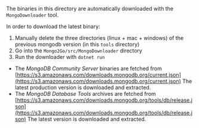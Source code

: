 The binaries in this directory are automatically downloaded with the `MongoDownloader` tool.

In order to download the latest binary:

1. Manually delete the three directories (linux + mac + windows) of the previous mongodb version (in this `tools` directory)
2. Go into the `Mongo2Go/src/MongoDownloader` directory
3. Run the downloader with `dotnet run`

* The _MongoDB Community Server_ binaries are fetched from [https://s3.amazonaws.com/downloads.mongodb.org/current.json](https://s3.amazonaws.com/downloads.mongodb.org/current.json)
  The latest production version is downloaded and extracted.
* The _MongoDB Database Tools_ archives are fetched from [https://s3.amazonaws.com/downloads.mongodb.org/tools/db/release.json](https://s3.amazonaws.com/downloads.mongodb.org/tools/db/release.json)
  The latest version is downloaded and extracted.